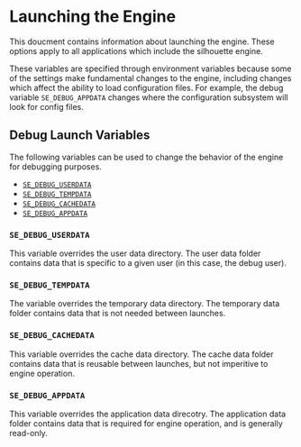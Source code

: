 # Launching the Engine

This doucment contains information about launching the engine.  These options
apply to all applications which include the silhouette engine.

These variables are specified through environment variables because some of the
settings make fundamental changes to the engine, including changes which affect
the ability to load configuration files.  For example, the debug variable
`SE_DEBUG_APPDATA` changes where the configuration subsystem will look for
config files.

## Debug Launch Variables

The following variables can be used to change the behavior of the engine for
debugging purposes.

 * [`SE_DEBUG_USERDATA`](#`SE_DEBUG_USERDATA`)
 * [`SE_DEBUG_TEMPDATA`](#`SE_DEBUG_TEMPDATA`)
 * [`SE_DEBUG_CACHEDATA`](#`SE_DEBUG_CACHEDATA`)
 * [`SE_DEBUG_APPDATA`](#`SE_DEBUG_CACHEDATA`)

### `SE_DEBUG_USERDATA`

This variable overrides the user data directory.  The user data folder contains
data that is specific to a given user (in this case, the debug user).

### `SE_DEBUG_TEMPDATA`

The variable overrides the temporary data directory.  The temporary data folder
contains data that is not needed between launches.

### `SE_DEBUG_CACHEDATA`

This variable overrides the cache data directory.  The cache data folder
contains data that is reusable between launches, but not imperitive to engine
operation.

### `SE_DEBUG_APPDATA`

This variable overrides the application data direcotry.  The application data
folder contains data that is required for engine operation, and is generally
read-only.